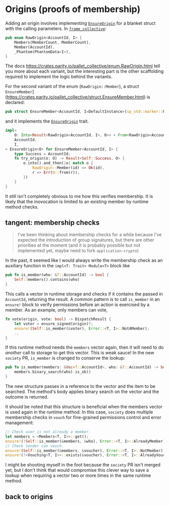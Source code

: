 # Origins (proofs of membership)

Adding an origin involves implementing [`EnsureOrigin`](https://crates.parity.io/sp_runtime/traits/trait.EnsureOrigin.html) for a blanket struct with the calling parameters. In [`frame_collective`](https://crates.parity.io/pallet_collective/enum.RawOrigin.html):

```rust
pub enum RawOrigin<AccountId, I> {
    Members(MemberCount, MemberCount),
    Member(AccountId),
    _Phantom(PhantomData<I>),
}
```

The docs https://crates.parity.io/pallet_collective/enum.RawOrigin.html tell you more about each variant, but the interesting part is the other scaffolding required to implement the logic behind the variants.

For the second variant of the enum (`RawOrigin::Member`), a struct `EnsureMember`](https://crates.parity.io/pallet_collective/struct.EnsureMember.html) is declared:

```rust
pub struct EnsureMember<AccountId, I=DefaultInstance>(sp_std::marker::PhantomData<(AccountId, I)>);
```

and it implements the [`EnsureOrigin`](https://crates.parity.io/sp_runtime/traits/trait.EnsureOrigin.html) trait.

```rust
impl<
	O: Into<Result<RawOrigin<AccountId, I>, O>> + From<RawOrigin<AccountId, I>>,
	AccountId,
	I,
> EnsureOrigin<O> for EnsureMember<AccountId, I> {
	type Success = AccountId;
	fn try_origin(o: O) -> Result<Self::Success, O> {
		o.into().and_then(|o| match o {
			RawOrigin::Member(id) => Ok(id),
			r => Err(O::from(r)),
		})
	}
}
```

It still isn't completely obvious to me how this verifies membership. It is likely that the inovocation is limited to an existing member by runtime method checks.

## tangent: membership checks

> I've been thinking about membership checks for a while because I've expected the introduction of group signatures, but there are other priorities at the moment (and it is probably possible but not implemented yet, maybe need to fork `application-crypto`)

In the past, it seemed like I would always write the membership check as an auxiliary function in the `impl<T: Trait> Module<T>` block like

```rust
pub fn is_member(who: &T::AccountId) -> bool {
    Self::members().contains(who)
}
```

This calls a vector in runtime storage and checks if it contains the passed in `AccountId`, returning the result. A common pattern is to call `is_member` in an `ensure!` block to verify permissions before an action is exercised by a member. As an example, only members can vote,

```rust
fn vote(origin, vote: bool) -> DispatchResult {
    let voter = ensure_signed(origin)?;
    ensure!(Self::is_member(&voter), Error::<T, I>::NotAMember);
    ..
}
```

If this runtime method needs the `members` vector again, then it will need to do *another* call to storage to get this vector. This is weak sauce! In the new `society` PR, `is_member` is changed to conserve the lookup:

```rust
pub fn is_member(members: &Vec<T::AccountId>, who: &T::AccountId) -> bool {
    members.binary_search(who).is_ok()
}
```

The new structure passes in a reference to the vector and the item to be searched. The method's body applies binary search on the vector and the outcome is returned.

It should be noted that this structure is beneficial when the members vector is used again in the runtime method. In this case, `society` does multiple membership checks in `vouch` for fine-grained permissions control and error management:

```rust
// Check user is not already a member.
let members = <Members<T, I>>::get();
ensure!(!Self::is_member(&members, &who), Error::<T, I>::AlreadyMember);
// Check sender can vouch.
ensure!(Self::is_member(&members, &voucher), Error::<T, I>::NotMember);
ensure!(!<Vouching<T, I>>::exists(&voucher), Error::<T, I>::AlreadyVouching);
```

I might be shooting myself in the foot because the `society` PR isn't merged yet, but I don't think that would compromise this clever way to save a lookup when requiring a vector two or more times in the same runtime method.

## back to origins